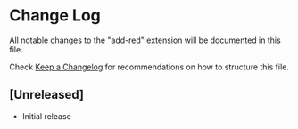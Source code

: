 # Change Log

All notable changes to the "add-red" extension will be documented in this file.

Check [Keep a Changelog](http://keepachangelog.com/) for recommendations on how to structure this file.

## [Unreleased]

- Initial release
